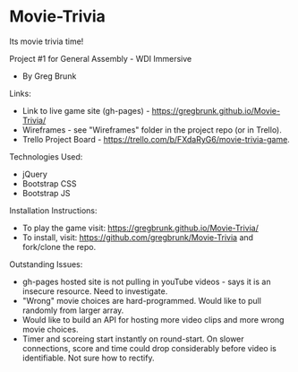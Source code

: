 # Movie-Trivia
Its movie trivia time! 

Project #1 for General Assembly - WDI Immersive
 - By Greg Brunk

Links:
- Link to live game site (gh-pages) - https://gregbrunk.github.io/Movie-Trivia/
- Wireframes - see "Wireframes" folder in the project repo (or in Trello).
- Trello Project Board - https://trello.com/b/FXdaRyG6/movie-trivia-game.

Technologies Used:
- jQuery
- Bootstrap CSS
- Bootstrap JS

Installation Instructions:
- To play the game visit: https://gregbrunk.github.io/Movie-Trivia/
- To install, visit: https://github.com/gregbrunk/Movie-Trivia and fork/clone the repo.

Outstanding Issues:
- gh-pages hosted site is not pulling in youTube videos - says it is an insecure resource. Need to investigate.
- "Wrong" movie choices are hard-programmed. Would like to pull randomly from larger array.
- Would like to build an API for hosting more video clips and more wrong movie choices.
- Timer and scoreing start instantly on round-start. On slower connections, score and time could drop considerably before video is identifiable. Not sure how to rectify.
